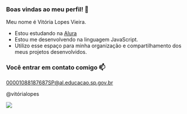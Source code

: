 ### Boas vindas ao meu perfil! 💙

Meu nome é Vitória Lopes Vieira.

- Estou estudando na [Alura](https://www.alura.com.br)
- Estou me desenvolvendo na linguagem JavaScript.
- Utilizo esse espaço para minha organização e compartilhamento dos meus projetos desenvolvidos.

### Você entrar em contato comigo 📫

00001088187687SP@al.educacao.sp.gov.br

@vitórialopes

![](https://media1.tenor.com/m/opEBWw0uddoAAAAC/umm.gif)

